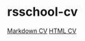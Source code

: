 # rsschool-cv
[Markdown CV](https://sha-pasha.github.io/rsschool-cv/cv)
[HTML CV](https://sha-pasha.github.io/rsschool-cv)